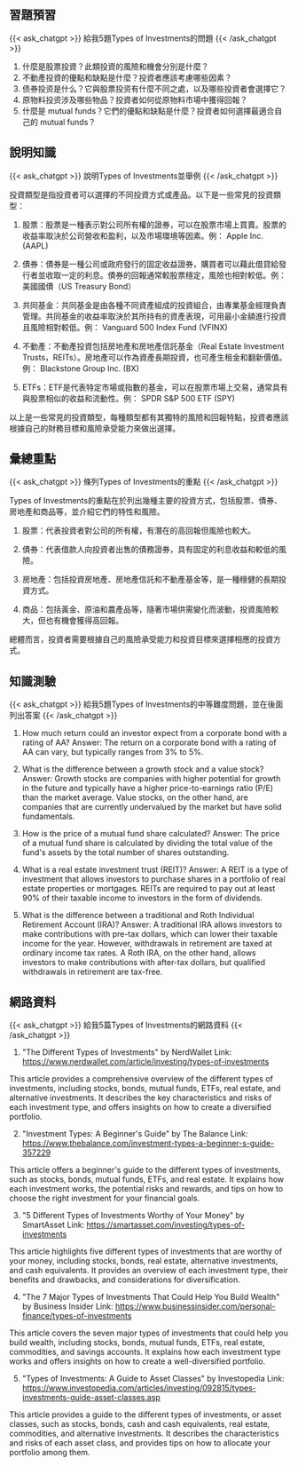 ## 習題預習
{{< ask_chatgpt >}}
給我5題Types of Investments的問題
{{< /ask_chatgpt >}}



1. 什麼是股票投資？此類投資的風險和機會分別是什麼？
2. 不動產投資的優點和缺點是什麼？投資者應該考慮哪些因素？
3. 债券投资是什么？它與股票投资有什麼不同之處，以及哪些投資者會選擇它？
4. 原物料投资涉及哪些物品？投資者如何從原物料市場中獲得回報？
5. 什麼是 mutual funds？它們的優點和缺點是什麼？投資者如何選擇最適合自己的 mutual funds？   

## 說明知識
{{< ask_chatgpt >}}
說明Types of Investments並舉例
{{< /ask_chatgpt >}}



投資類型是指投資者可以選擇的不同投資方式或產品。以下是一些常見的投資類型：

1. 股票：股票是一種表示對公司所有權的證券，可以在股票市場上買賣。股票的收益率取決於公司營收和盈利，以及市場環境等因素。例： Apple Inc. (AAPL)

2. 債券：債券是一種公司或政府發行的固定收益證券，購買者可以藉此借貸給發行者並收取一定的利息。債券的回報通常較股票穩定，風險也相對較低。例：美國國債（US Treasury Bond）

3. 共同基金：共同基金是由各種不同資產組成的投資組合，由專業基金經理負責管理。共同基金的收益率取決於其所持有的資產表現，可用最小金額進行投資且風險相對較低。例： Vanguard 500 Index Fund (VFINX)

4. 不動產：不動產投資包括房地產和房地產信託基金（Real Estate Investment Trusts，REITs）。房地產可以作為資產長期投資，也可產生租金和翻新價值。例： Blackstone Group Inc. (BX)

5. ETFs：ETF是代表特定市場或指數的基金，可以在股票市場上交易，通常具有與股票相似的收益和流動性。例： SPDR S&P 500 ETF (SPY)

以上是一些常見的投資類型，每種類型都有其獨特的風險和回報特點，投資者應該根據自己的財務目標和風險承受能力來做出選擇。   

## 彙總重點
{{< ask_chatgpt >}}
條列Types of Investments的重點
{{< /ask_chatgpt >}}



Types of Investments的重點在於列出幾種主要的投資方式，包括股票、債券、房地產和商品等，並介紹它們的特性和風險。

1. 股票：代表投資者對公司的所有權，有潛在的高回報但風險也較大。

2. 債券：代表借款人向投資者出售的債務證券，具有固定的利息收益和較低的風險。

3. 房地產：包括投資房地產、房地產信託和不動產基金等，是一種穩健的長期投資方式。

4. 商品：包括黃金、原油和農產品等，隨著市場供需變化而波動，投資風險較大，但也有機會獲得高回報。

總體而言，投資者需要根據自己的風險承受能力和投資目標來選擇相應的投資方式。   

## 知識測驗
{{< ask_chatgpt >}}
給我5題Types of Investments的中等難度問題，並在後面列出答案
{{< /ask_chatgpt >}}



1. How much return could an investor expect from a corporate bond with a rating of AA? 
Answer: The return on a corporate bond with a rating of AA can vary, but typically ranges from 3% to 5%.

2. What is the difference between a growth stock and a value stock? 
Answer: Growth stocks are companies with higher potential for growth in the future and typically have a higher price-to-earnings ratio (P/E) than the market average. Value stocks, on the other hand, are companies that are currently undervalued by the market but have solid fundamentals.

3. How is the price of a mutual fund share calculated? 
Answer: The price of a mutual fund share is calculated by dividing the total value of the fund's assets by the total number of shares outstanding.

4. What is a real estate investment trust (REIT)? 
Answer: A REIT is a type of investment that allows investors to purchase shares in a portfolio of real estate properties or mortgages. REITs are required to pay out at least 90% of their taxable income to investors in the form of dividends.

5. What is the difference between a traditional and Roth Individual Retirement Account (IRA)? 
Answer: A traditional IRA allows investors to make contributions with pre-tax dollars, which can lower their taxable income for the year. However, withdrawals in retirement are taxed at ordinary income tax rates. A Roth IRA, on the other hand, allows investors to make contributions with after-tax dollars, but qualified withdrawals in retirement are tax-free.   

## 網路資料
{{< ask_chatgpt >}}
給我5篇Types of Investments的網路資料
{{< /ask_chatgpt >}}



1. "The Different Types of Investments" by NerdWallet 
Link: https://www.nerdwallet.com/article/investing/types-of-investments 

This article provides a comprehensive overview of the different types of investments, including stocks, bonds, mutual funds, ETFs, real estate, and alternative investments. It describes the key characteristics and risks of each investment type, and offers insights on how to create a diversified portfolio. 

2. "Investment Types: A Beginner's Guide" by The Balance 
Link: https://www.thebalance.com/investment-types-a-beginner-s-guide-357229 

This article offers a beginner's guide to the different types of investments, such as stocks, bonds, mutual funds, ETFs, and real estate. It explains how each investment works, the potential risks and rewards, and tips on how to choose the right investment for your financial goals. 

3. "5 Different Types of Investments Worthy of Your Money" by SmartAsset 
Link: https://smartasset.com/investing/types-of-investments 

This article highlights five different types of investments that are worthy of your money, including stocks, bonds, real estate, alternative investments, and cash equivalents. It provides an overview of each investment type, their benefits and drawbacks, and considerations for diversification. 

4. "The 7 Major Types of Investments That Could Help You Build Wealth" by Business Insider 
Link: https://www.businessinsider.com/personal-finance/types-of-investments 

This article covers the seven major types of investments that could help you build wealth, including stocks, bonds, mutual funds, ETFs, real estate, commodities, and savings accounts. It explains how each investment type works and offers insights on how to create a well-diversified portfolio. 

5. "Types of Investments: A Guide to Asset Classes" by Investopedia 
Link: https://www.investopedia.com/articles/investing/092815/types-investments-guide-asset-classes.asp 

This article provides a guide to the different types of investments, or asset classes, such as stocks, bonds, cash and cash equivalents, real estate, commodities, and alternative investments. It describes the characteristics and risks of each asset class, and provides tips on how to allocate your portfolio among them.   

